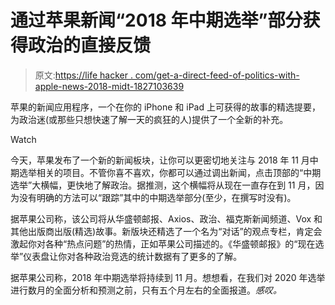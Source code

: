 # 通过苹果新闻“2018 年中期选举”部分获得政治的直接反馈

> 原文:[https://life hacker . com/get-a-direct-feed-of-politics-with-apple-news-2018-midt-1827103639](https://lifehacker.com/get-a-direct-feed-of-politics-with-apple-news-2018-midt-1827103639)

苹果的新闻应用程序，一个在你的 iPhone 和 iPad 上可获得的故事的精选提要，为政治迷(或那些只想快速了解一天的疯狂的人)提供了一个全新的补充。

Watch

今天，苹果发布了一个新的新闻板块，让你可以更密切地关注与 2018 年 11 月中期选举相关的项目。不管你喜不喜欢，你都可以通过调出新闻，点击顶部的“中期选举”大横幅，更快地了解政治。据推测，这个横幅将从现在一直存在到 11 月，因为没有明确的方法可以“跟踪”其中的中期选举部分(至少，在撰写时没有)。

据苹果公司称，该公司将从华盛顿邮报、Axios、政治、福克斯新闻频道、Vox 和其他出版商出版(精选)故事。新版块还精选了一个名为“对话”的观点专栏，肯定会激起你对各种“热点问题”的热情，正如苹果公司描述的。《华盛顿邮报》的“现在选举”仪表盘让你对各种政治竞选的统计数据有了更多的了解。

据苹果公司称，2018 年中期选举将持续到 11 月。想想看，在我们对 2020 年选举进行数月的全面分析和预测之前，只有五个月左右的全面报道。*感叹。*